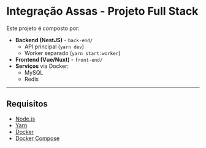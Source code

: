 # Integração Assas - Projeto Full Stack

Este projeto é composto por:

- **Backend (NestJS)** - `back-end/`
  - API principal (`yarn dev`)
  - Worker separado (`yarn start:worker`)
- **Frontend (Vue/Nuxt)** - `front-end/`
- **Serviços** via Docker:
  - MySQL
  - Redis

---

## Requisitos

- [Node.js](https://nodejs.org/)
- [Yarn](https://yarnpkg.com/)
- [Docker](https://www.docker.com/)
- [Docker Compose](https://docs.docker.com/compose/)

